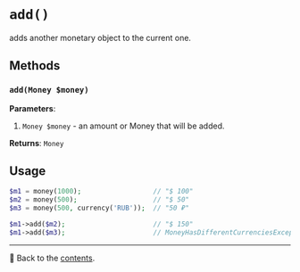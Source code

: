 # `add()`

adds another monetary object to the current one.

## Methods

### `add(Money $money)`
**Parameters**:
1. `Money $money` - an amount or Money that will be added.

**Returns**: `Money`

## Usage

```php
$m1 = money(1000);                  // "$ 100"
$m2 = money(500);                   // "$ 50"
$m3 = money(500, currency('RUB'));  // "50 ₽"

$m1->add($m2);                      // "$ 150"
$m1->add($m3);                      // MoneyHasDifferentCurrenciesException
```

---

📌 Back to the [contents](/docs/04_money/README.md).

